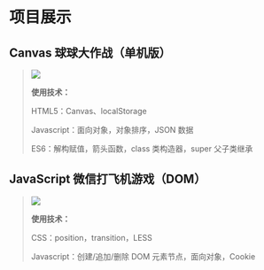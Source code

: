 # 项目展示

## Canvas 球球大作战（单机版）

> ![](https://www.runoob.com/try/demo_source/pineapple.jpg)
>
> **使用技术：**
>
> HTML5：Canvas、localStorage
>
> Javascript：面向对象，对象排序，JSON 数据
>
> ES6：解构赋值，箭头函数，class 类构造器，super 父子类继承

## JavaScript 微信打飞机游戏（DOM）

> ![](https://www.runoob.com/wp-content/uploads/2016/04/trolltunga.jpg)
>
> **使用技术：**
>
> CSS：position，transition，LESS
>
> Javascript：创建/追加/删除 DOM 元素节点，面向对象，Cookie

